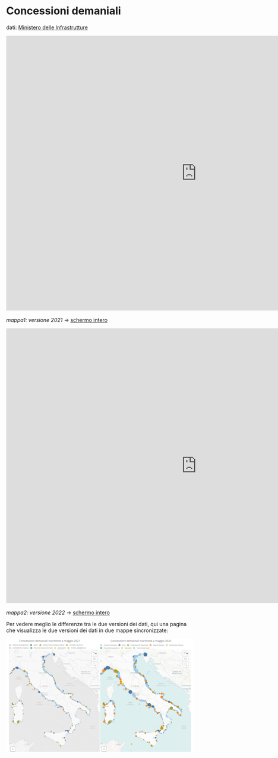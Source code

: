 # Concessioni demaniali 

dati: [Ministero delle Infrastrutture](https://dati.mit.gov.it/catalog/dataset/concessioni-demaniali-marittime-a-maggio-2022)

<iframe id="map1" width="1024px" height="740" frameborder="0" scrolling="no" marginheight="0" marginwidth="0" src="https://gjrichter.github.io/pages/Concessioni%20Demaniali/index_embed_Concessioni_Canoni_2021.html"></iframe>

*mappa1: versione 2021* -> [schermo intero](https://gjrichter.github.io/pages/Concessioni%20Demaniali/index_embed_Concessioni_Canoni_2021.html)

<iframe id="map1" width="1024px" height="740" frameborder="0" scrolling="no" marginheight="0" marginwidth="0" src="https://gjrichter.github.io/pages/Concessioni%20Demaniali/index_embed_Concessioni_Canoni_2022.html"></iframe>

*mappa2: versione 2022* -> [schermo intero](https://gjrichter.github.io/pages/Concessioni%20Demaniali/index_embed_Concessioni_Canoni_2022.html)



Per vedere meglio le differenze tra le due versioni dei dati, qui una pagina che visualizza le due versioni dei dati in due mappe sincronizzate:

 

[![](./compare.png)](https://gjrichter.github.io/pages/Concessioni%20Demaniali/index_compare_2021_2022.html)
